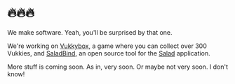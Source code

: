 # 🔥🔥🔥
We make software. Yeah, you'll be surprised by that one.

We're working on [Vukkybox](https://vukkybox.com), a game where you can collect over 300 Vukkies, and [SaladBind](https://github.com/vukkyltd/saladbind), an open source tool for the [Salad](https://salad.com) application.

More stuff is coming soon. As in, very soon. Or maybe not very soon. I don't know!
